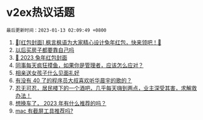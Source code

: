 # v2ex热议话题

`最后更新时间：2023-01-13 02:09:49 +0800`

1. [🧧[红包封面] 枫言枫语为大家精心设计兔年红包，快来领吧！🐰](https://www.v2ex.com/t/908405)
1. [以后买房子都要靠自己吗](https://www.v2ex.com/t/908324)
1. [🐰 2023 兔年红包封面](https://www.v2ex.com/t/908354)
1. [同事每天疯狂摸鱼，如果你是管理者，应该怎么应对？](https://www.v2ex.com/t/908325)
1. [相亲送女孩子什么见面礼好](https://www.v2ex.com/t/908322)
1. [有没有 40 了的程序员大叔喜欢听华晨宇的歌的？](https://www.v2ex.com/t/908412)
1. [忍无可忍，居民楼下的一个酒吧，几乎每天嗨到两点，业主深受其害，求解救办法！](https://www.v2ex.com/t/908363)
1. [想换车了， 2023 年有什么推荐的吗？](https://www.v2ex.com/t/908352)
1. [mac 有截屏工具推荐吗?](https://www.v2ex.com/t/908385)

